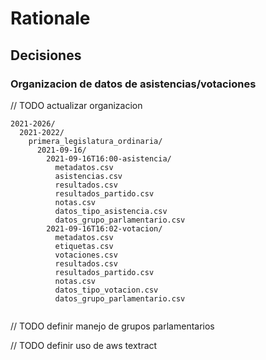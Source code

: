 # Rationale

## Decisiones

### Organizacion de datos de asistencias/votaciones

// TODO actualizar organizacion

```
2021-2026/
  2021-2022/
    primera_legislatura_ordinaria/
      2021-09-16/
        2021-09-16T16:00-asistencia/
          metadatos.csv
          asistencias.csv
          resultados.csv
          resultados_partido.csv
          notas.csv
          datos_tipo_asistencia.csv
          datos_grupo_parlamentario.csv
        2021-09-16T16:02-votacion/
          metadatos.csv
          etiquetas.csv
          votaciones.csv
          resultados.csv
          resultados_partido.csv
          notas.csv
          datos_tipo_votacion.csv
          datos_grupo_parlamentario.csv
          
```

// TODO definir manejo de grupos parlamentarios

// TODO definir uso de aws textract
